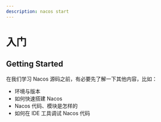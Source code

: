 ```yaml
---
description: nacos start
---
```


# 入门

## Getting Started

在我们学习 Nacos 源码之前，有必要先了解一下其他内容，比如：

* 环境与版本
* 如何快速搭建 Nacos
* Nacos 代码、模块是怎样的
* 如何在 IDE 工具调试 Nacos 代码



